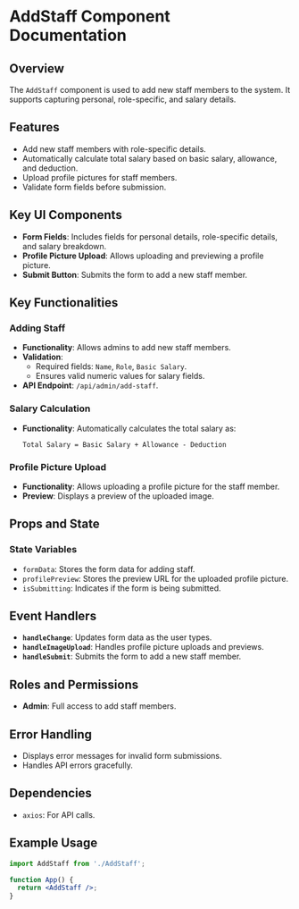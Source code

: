 # AddStaff Component Documentation

## Overview
The `AddStaff` component is used to add new staff members to the system. It supports capturing personal, role-specific, and salary details.

## Features
- Add new staff members with role-specific details.
- Automatically calculate total salary based on basic salary, allowance, and deduction.
- Upload profile pictures for staff members.
- Validate form fields before submission.

## Key UI Components
- **Form Fields**: Includes fields for personal details, role-specific details, and salary breakdown.
- **Profile Picture Upload**: Allows uploading and previewing a profile picture.
- **Submit Button**: Submits the form to add a new staff member.

## Key Functionalities
### Adding Staff
- **Functionality**: Allows admins to add new staff members.
- **Validation**:
  - Required fields: `Name`, `Role`, `Basic Salary`.
  - Ensures valid numeric values for salary fields.
- **API Endpoint**: `/api/admin/add-staff`.

### Salary Calculation
- **Functionality**: Automatically calculates the total salary as:
  ```
  Total Salary = Basic Salary + Allowance - Deduction
  ```

### Profile Picture Upload
- **Functionality**: Allows uploading a profile picture for the staff member.
- **Preview**: Displays a preview of the uploaded image.

## Props and State
### State Variables
- `formData`: Stores the form data for adding staff.
- `profilePreview`: Stores the preview URL for the uploaded profile picture.
- `isSubmitting`: Indicates if the form is being submitted.

## Event Handlers
- **`handleChange`**: Updates form data as the user types.
- **`handleImageUpload`**: Handles profile picture uploads and previews.
- **`handleSubmit`**: Submits the form to add a new staff member.

## Roles and Permissions
- **Admin**: Full access to add staff members.

## Error Handling
- Displays error messages for invalid form submissions.
- Handles API errors gracefully.

## Dependencies
- `axios`: For API calls.

## Example Usage
```jsx
import AddStaff from './AddStaff';

function App() {
  return <AddStaff />;
}
```
